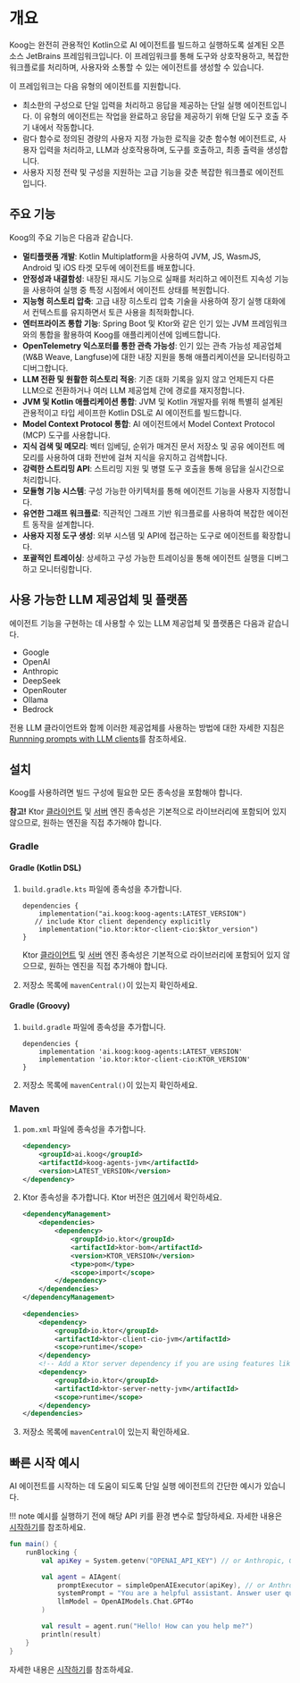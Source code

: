 # 개요

Koog는 완전히 관용적인 Kotlin으로 AI 에이전트를 빌드하고 실행하도록 설계된 오픈 소스 JetBrains 프레임워크입니다.
이 프레임워크를 통해 도구와 상호작용하고, 복잡한 워크플로를 처리하며, 사용자와 소통할 수 있는 에이전트를 생성할 수 있습니다.

이 프레임워크는 다음 유형의 에이전트를 지원합니다.

*   최소한의 구성으로 단일 입력을 처리하고 응답을 제공하는 단일 실행 에이전트입니다.
    이 유형의 에이전트는 작업을 완료하고 응답을 제공하기 위해 단일 도구 호출 주기 내에서 작동합니다.
*   람다 함수로 정의된 경량의 사용자 지정 가능한 로직을 갖춘 함수형 에이전트로, 사용자 입력을 처리하고, LLM과 상호작용하며, 도구를 호출하고, 최종 출력을 생성합니다.
*   사용자 지정 전략 및 구성을 지원하는 고급 기능을 갖춘 복잡한 워크플로 에이전트입니다.

## 주요 기능

Koog의 주요 기능은 다음과 같습니다.

-   **멀티플랫폼 개발**: Kotlin Multiplatform을 사용하여 JVM, JS, WasmJS, Android 및 iOS 타겟 모두에 에이전트를 배포합니다.
-   **안정성과 내결함성**: 내장된 재시도 기능으로 실패를 처리하고 에이전트 지속성 기능을 사용하여 실행 중 특정 시점에서 에이전트 상태를 복원합니다.
-   **지능형 히스토리 압축**: 고급 내장 히스토리 압축 기술을 사용하여 장기 실행 대화에서 컨텍스트를 유지하면서 토큰 사용을 최적화합니다.
-   **엔터프라이즈 통합 기능**: Spring Boot 및 Ktor와 같은 인기 있는 JVM 프레임워크와의 통합을 활용하여 Koog를 애플리케이션에 임베드합니다.
-   **OpenTelemetry 익스포터를 통한 관측 가능성**: 인기 있는 관측 가능성 제공업체(W&B Weave, Langfuse)에 대한 내장 지원을 통해 애플리케이션을 모니터링하고 디버그합니다.
-   **LLM 전환 및 원활한 히스토리 적응**: 기존 대화 기록을 잃지 않고 언제든지 다른 LLM으로 전환하거나 여러 LLM 제공업체 간에 경로를 재지정합니다.
-   **JVM 및 Kotlin 애플리케이션 통합**: JVM 및 Kotlin 개발자를 위해 특별히 설계된 관용적이고 타입 세이프한 Kotlin DSL로 AI 에이전트를 빌드합니다.
-   **Model Context Protocol 통합**: AI 에이전트에서 Model Context Protocol (MCP) 도구를 사용합니다.
-   **지식 검색 및 메모리**: 벡터 임베딩, 순위가 매겨진 문서 저장소 및 공유 에이전트 메모리를 사용하여 대화 전반에 걸쳐 지식을 유지하고 검색합니다.
-   **강력한 스트리밍 API**: 스트리밍 지원 및 병렬 도구 호출을 통해 응답을 실시간으로 처리합니다.
-   **모듈형 기능 시스템**: 구성 가능한 아키텍처를 통해 에이전트 기능을 사용자 지정합니다.
-   **유연한 그래프 워크플로**: 직관적인 그래프 기반 워크플로를 사용하여 복잡한 에이전트 동작을 설계합니다.
-   **사용자 지정 도구 생성**: 외부 시스템 및 API에 접근하는 도구로 에이전트를 확장합니다.
-   **포괄적인 트레이싱**: 상세하고 구성 가능한 트레이싱을 통해 에이전트 실행을 디버그하고 모니터링합니다.

## 사용 가능한 LLM 제공업체 및 플랫폼

에이전트 기능을 구현하는 데 사용할 수 있는 LLM 제공업체 및 플랫폼은 다음과 같습니다.

- Google
- OpenAI
- Anthropic
- DeepSeek
- OpenRouter
- Ollama
- Bedrock

전용 LLM 클라이언트와 함께 이러한 제공업체를 사용하는 방법에 대한 자세한 지침은 [Runnning prompts with LLM clients](prompt-api.md#running-prompts-with-llm-clients)를 참조하세요.

## 설치

Koog를 사용하려면 빌드 구성에 필요한 모든 종속성을 포함해야 합니다.

**참고!** Ktor [클라이언트](https://ktor.io/docs/client-engines.html) 및 [서버](https://ktor.io/docs/server-engines.html) 엔진 종속성은 기본적으로 라이브러리에 포함되어 있지 않으므로, 원하는 엔진을 직접 추가해야 합니다.

### Gradle

#### Gradle (Kotlin DSL)

1.  `build.gradle.kts` 파일에 종속성을 추가합니다.

    ```
    dependencies {
        implementation("ai.koog:koog-agents:LATEST_VERSION")
       // include Ktor client dependency explicitly
        implementation("io.ktor:ktor-client-cio:$ktor_version")
    }
    ```
    Ktor [클라이언트](https://ktor.io/docs/client-engines.html) 및 [서버](https://ktor.io/docs/server-engines.html) 엔진 종속성은 기본적으로 라이브러리에 포함되어 있지 않으므로, 원하는 엔진을 직접 추가해야 합니다.

2.  저장소 목록에 `mavenCentral()`이 있는지 확인하세요.

#### Gradle (Groovy)

1.  `build.gradle` 파일에 종속성을 추가합니다.

    ```
    dependencies {
        implementation 'ai.koog:koog-agents:LATEST_VERSION'
        implementation 'io.ktor:ktor-client-cio:KTOR_VERSION'
    }
    ```

2.  저장소 목록에 `mavenCentral()`이 있는지 확인하세요.

### Maven

1.  `pom.xml` 파일에 종속성을 추가합니다.

    ```xml
    <dependency>
        <groupId>ai.koog</groupId>
        <artifactId>koog-agents-jvm</artifactId>
        <version>LATEST_VERSION</version>
    </dependency>
    ```

2.  Ktor 종속성을 추가합니다. Ktor 버전은 [여기](https://mvnrepository.com/artifact/io.ktor/ktor-bom)에서 확인하세요.
    ```xml
    <dependencyManagement>
        <dependencies>
            <dependency>
                <groupId>io.ktor</groupId>
                <artifactId>ktor-bom</artifactId>
                <version>KTOR_VERSION</version>
                <type>pom</type>
                <scope>import</scope>
            </dependency>
        </dependencies>
    </dependencyManagement>
   
    <dependencies>
        <dependency>
            <groupId>io.ktor</groupId>
            <artifactId>ktor-client-cio-jvm</artifactId>
            <scope>runtime</scope>
        </dependency>
        <!-- Add a Ktor server dependency if you are using features like MCP -->
        <dependency>
            <groupId>io.ktor</groupId>
            <artifactId>ktor-server-netty-jvm</artifactId>
            <scope>runtime</scope>
        </dependency>
    </dependencies>

    ```

2.  저장소 목록에 `mavenCentral`이 있는지 확인하세요.

## 빠른 시작 예시

AI 에이전트를 시작하는 데 도움이 되도록 단일 실행 에이전트의 간단한 예시가 있습니다.

!!! note
    예시를 실행하기 전에 해당 API 키를 환경 변수로 할당하세요. 자세한 내용은 [시작하기](single-run-agents.md)를 참조하세요.

<!--- INCLUDE
import ai.koog.agents.core.agent.AIAgent
import ai.koog.prompt.executor.clients.openai.OpenAIModels
import ai.koog.prompt.executor.llms.all.simpleOpenAIExecutor
import kotlinx.coroutines.runBlocking
-->
```kotlin
fun main() {
    runBlocking {
        val apiKey = System.getenv("OPENAI_API_KEY") // or Anthropic, Google, OpenRouter, etc.

        val agent = AIAgent(
            promptExecutor = simpleOpenAIExecutor(apiKey), // or Anthropic, Google, OpenRouter, etc.
            systemPrompt = "You are a helpful assistant. Answer user questions concisely.",
            llmModel = OpenAIModels.Chat.GPT4o
        )

        val result = agent.run("Hello! How can you help me?")
        println(result)
    }
}
```
<!--- KNIT example-index-01.kt -->
자세한 내용은 [시작하기](single-run-agents.md)를 참조하세요.